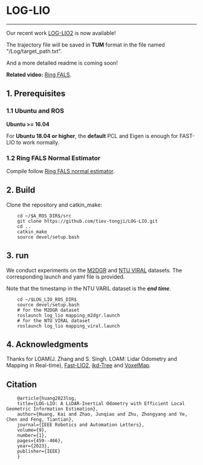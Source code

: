 # LOG-LIO

----------------------------

Our recent work [LOG-LIO2](https://github.com/tiev-tongji/LOG-LIO2) is now available!


The trajectory file will be saved in **TUM** format in the file named "/Log/target_path.txt".

And a more detailed readme is coming soon!

**Related video:**  [Ring FALS](https://youtu.be/cxTLywI7X7M).


## 1. Prerequisites
### 1.1 **Ubuntu** and **ROS**
**Ubuntu >= 16.04**

For **Ubuntu 18.04 or higher**, the **default** PCL and Eigen is enough for FAST-LIO to work normally.

[//]: # ()
[//]: # (ROS    >= Melodic. [ROS Installation]&#40;http://wiki.ros.org/ROS/Installation&#41;)

### 1.2 Ring FALS Normal Estimator
Compile follow [Ring FALS normal estimator](https://github.com/tiev-tongji/RingFalsNormal).


## 2. Build
Clone the repository and catkin_make:

```
    cd ~/$A_ROS_DIR$/src
    git clone https://github.com/tiev-tongji/LOG-LIO.git
    cd ..
    catkin_make
    source devel/setup.bash
```

## 3.  run
We conduct experiments on the [M2DGR](https://github.com/SJTU-ViSYS/M2DGR) and [NTU VIRAL](https://github.com/ntu-aris/ntu_viral_dataset) datasets.
The corresponding launch and yaml file is provided.

Note that the timestamp in the NTU VARIL dataset is the **_end time_**.

```
    cd ~/$LOG_LIO_ROS_DIR$
    source devel/setup.bash
    # for the M2DGR dataset
    roslaunch log_lio mapping_m2dgr.launch
    # for the NTU VIRAL dataset
    roslaunch log_lio mapping_viral.launch
```

## 4. Acknowledgments

Thanks for LOAM(J. Zhang and S. Singh. LOAM: Lidar Odometry and Mapping in Real-time), 
[Fast-LIO2](https://github.com/hku-mars/FAST_LIO), 
[ikd-Tree](https://github.com/hku-mars/ikd-Tree) 
and [VoxelMap](https://github.com/hku-mars/VoxelMap).

## Citation

```
    @article{huang2023log,
    title={LOG-LIO: A LiDAR-Inertial Odometry with Efficient Local Geometric Information Estimation},
    author={Huang, Kai and Zhao, Junqiao and Zhu, Zhongyang and Ye, Chen and Feng, Tiantian},
    journal={IEEE Robotics and Automation Letters},
    volume={9},
    number={1},
    pages={459--466},
    year={2023},
    publisher={IEEE}
    }
```
